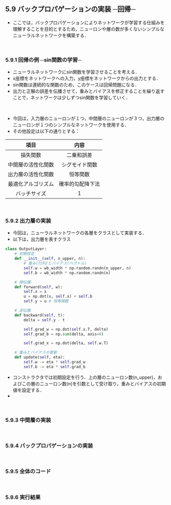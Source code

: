 [](2019/09/21)

## 5.9 バックプロパゲーションの実装 ─回帰─
- ここでは，バックプロパゲーションによりネットワークが学習する仕組みを理解することを目的とするため，ニューロンや層の数が多くないシンプルなニューラルネットワークを構築する．

<br>

### 5.9.1 回帰の例 ─sin関数の学習─
- ニューラルネットワークにsin関数を学習させることを考える．
- x座標をネットワークへの入力，y座標をネットワークからの出力とする．
- sin関数は連続的な関数のため，このケースは回帰問題になる．
- 出力と正解の誤差を伝播させて，重みとバイアスを修正することを繰り返すことで，ネットワークは少しずつsin関数を学習していく．

<br>

- 今回は，入力層のニューロンが１つ，中間層のニューロンが３つ，出力層のニューロンが１つのシンプルなネットワークを使用する．
- その他設定は以下の通りとする：

|項目|内容|
|:-:|:-:|
|損失関数|二乗和誤差|
|中間層の活性化関数|シグモイド関数|
|出力層の活性化関数|恒等関数|
|最適化アルゴリズム|確率的勾配降下法|
|バッチサイズ|1|

<br>

### 5.9.2 出力層の実装
- 今回は，ニューラルネットワークの各層をクラスとして実装する．
- 以下は，出力層を表すクラス
``` python
class OutputLayer:
    # 初期設定
    def __init__(self, n_upper, n):
        # 重み(行列)とバイアス(ベクトル)
        self.w = wb_width * np.random.randn(n_upper, n)
        self.b = wb_width * np.random.randn(n)

    # 順伝播
    def forward(self, w):
        self.x = x
        u = np.dot(x, self.x) + self.b
        self.y = u # 恒等関数

    # 逆伝播
    def backward(self, t):
        delta = self.y - t

        self.grad_w = np.dot(self.x.T, delta)
        self.grad_b = np.sum(delta, axis=0)

        self.grad_x = np.dot(delta, self.w.T)

    # 重みとバイアスの更新
    def update(self, eta):
        self.w -= eta * self.grad_w
        self.b -= eta * self.grad_b
```

- コンストラクタでは初期設定を行う．上の層のニューロン数(n_upper)，およびこの層のニューロン数(n)を引数として受け取り，重みとバイアスの初期値を設定する．
- 


<br>

### 5.9.3 中間層の実装

<br>

### 5.9.4 バックプロパゲーションの実装

<br>

### 5.9.5 全体のコード

<br>

### 5.9.6 実行結果